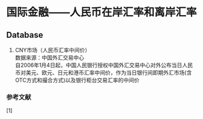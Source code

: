 # 国际金融——人民币在岸汇率和离岸汇率

## Database
1. CNY市场（人民币汇率中间价）  
数据来源：中国外汇交易中心  
自2006年1月4日起，中国人民银行授权中国外汇交易中心对外公布当日人民币对美元、欧元、日元和港币汇率中间价，作为当日银行间即期外汇市场(含OTC方式和撮合方式)以及银行柜台交易汇率的中间价


### 参考文献
[1] 